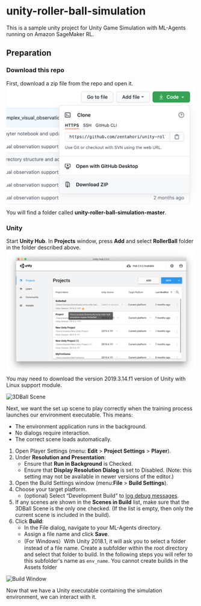 # unity-roller-ball-simulation
This is a sample unity project for Unity Game Simulation with ML-Agents running on Amazon SageMaker RL.

## Preparation
### Download this repo
First, download a zip file from the repo and open it. 
![Github repo](images/DownloadRepo.png) <!-- .element height="50%" width="50%" -->
You will find a folder called **unity-roller-ball-simulation-master**.

### Unity
Start **Unity Hub**. In **Projects** window, press **Add** and select **RollerBall** folder in the folder described above. 
![Unity Hub](images/AddProject.png)
You may need to download the version 2019.3.14.f1 version of Unity with Linux support module. 









![3DBall Scene](images/mlagents-Open3DBall.png)

Next, we want the set up scene to play correctly when the training process
launches our environment executable. This means:

- The environment application runs in the background.
- No dialogs require interaction.
- The correct scene loads automatically.

1. Open Player Settings (menu: **Edit** > **Project Settings** > **Player**).
1. Under **Resolution and Presentation**:
   - Ensure that **Run in Background** is Checked.
   - Ensure that **Display Resolution Dialog** is set to Disabled. (Note: this
    setting may not be available in newer versions of the editor.)
1. Open the Build Settings window (menu:**File** > **Build Settings**).
1. Choose your target platform.
   - (optional) Select “Development Build” to
     [log debug messages](https://docs.unity3d.com/Manual/LogFiles.html).
1. If any scenes are shown in the **Scenes in Build** list, make sure that the
   3DBall Scene is the only one checked. (If the list is empty, then only the
   current scene is included in the build).
1. Click **Build**:
   - In the File dialog, navigate to your ML-Agents directory.
   - Assign a file name and click **Save**.
   - (For Windows）With Unity 2018.1, it will ask you to select a folder instead
     of a file name. Create a subfolder within the root directory and select
     that folder to build. In the following steps you will refer to this
     subfolder's name as `env_name`. You cannot create builds in the Assets
     folder

![Build Window](images/mlagents-BuildWindow.png)

Now that we have a Unity executable containing the simulation environment, we
can interact with it.
